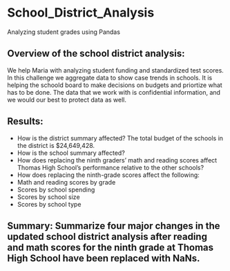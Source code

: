 # School_District_Analysis
Analyzing student grades using Pandas

## Overview of the school district analysis: 
We help Maria with analyzing student funding and standardized test scores. In this challenge we aggregate data to show case trends in schools. It is helping the schoold board to make decisions on budgets and priortize what has to be done. The data that we work with is confidential information, and we would our best to protect data as well.

## Results: 

* How is the district summary affected? The total budget of the schools in the district is $24,649,428.
* How is the school summary affected? 
* How does replacing the ninth graders’ math and reading scores affect Thomas High School’s performance relative to the other schools?
* How does replacing the ninth-grade scores affect the following:
* Math and reading scores by grade
* Scores by school spending
* Scores by school size
* Scores by school type

## Summary: Summarize four major changes in the updated school district analysis after reading and math scores for the ninth grade at Thomas High School have been replaced with NaNs.



